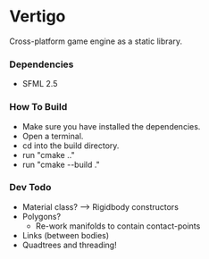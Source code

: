# Vertigo
Cross-platform game engine as a static library.

### Dependencies
 - SFML 2.5

### How To Build
 - Make sure you have installed the dependencies.
 - Open a terminal.
 - cd into the build directory.
 - run "cmake .."
 - run "cmake --build ."

### Dev Todo
 - Material class? --> Rigidbody constructors
 - Polygons?
	 - Re-work manifolds to contain contact-points
 - Links (between bodies)
 - Quadtrees and threading!